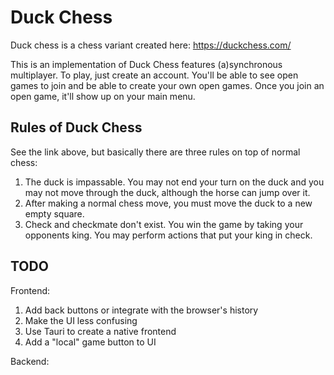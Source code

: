 # Duck Chess

Duck chess is a chess variant created here: https://duckchess.com/

This is an implementation of Duck Chess features (a)synchronous multiplayer. To
play, just create an account. You'll be able to see open games to join and be
able to create your own open games. Once you join an open game, it'll show up on
your main menu.

## Rules of Duck Chess

See the link above, but basically there are three rules on top of normal chess:

1. The duck is impassable. You may not end your turn on the duck and you may not
   move through the duck, although the horse can jump over it.
2. After making a normal chess move, you must move the duck to a new empty
   square.
3. Check and checkmate don't exist. You win the game by taking your opponents
   king. You may perform actions that put your king in check.


## TODO

Frontend:
1. Add back buttons or integrate with the browser's history
2. Make the UI less confusing
2. Use Tauri to create a native frontend
3. Add a "local" game button to UI

Backend:
